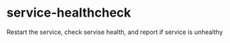 # service-healthcheck
Restart the service, check servise health, and report if service is unhealthy
